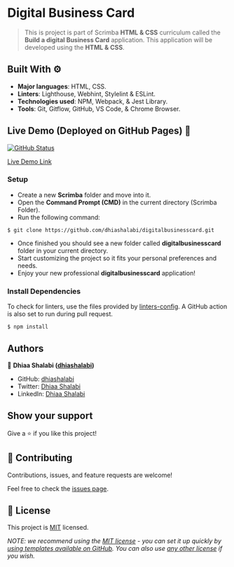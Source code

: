 # Digital Business Card

> This is project is part of Scrimba **HTML & CSS** curriculum called the **Build a digital Business Card** application. This application will be developed using the **HTML & CSS**.

## Built With ⚙️

- **Major languages**: HTML, CSS.
- **Linters**: Lighthouse, Webhint, Stylelint & ESLint.
- **Technologies used**: NPM, Webpack, & Jest Library.
- **Tools**: Git, Gitflow, GitHub, VS Code, & Chrome Browser.

## Live Demo (Deployed on GitHub Pages) 🚀

[![GitHub Status](https://github.com/dhiashalabi/digitalbusinesscard/actions/workflows/static.yml/badge.svg)](https://dhiashalabi.github.io/digitalbusinesscard/)

[Live Demo Link](https://dhiashalabi.github.io/digitalbusinesscard/)

### Setup

- Create a new **Scrimba** folder and move into it.
- Open the **Command Prompt (CMD)** in the current directory (Scrimba Folder).
- Run the following command:

```
$ git clone https://github.com/dhiashalabi/digitalbusinesscard.git
```

- Once finished you should see a new folder called **digitalbusinesscard** folder in your current directory.
- Start customizing the project so it fits your personal preferences and needs.
- Enjoy your new professional **digitalbusinesscard** application!

### Install Dependencies

To check for linters, use the files provided by [linters-config](https://github.com/microverseinc/linters-config/tree/master/react-redux). A GitHub action is also set to run during pull request.

```
$ npm install
```

## Authors

👤 **Dhiaa Shalabi ([dhiashalabi](https://github.com/dhiashalabi))**

- GitHub: [dhiashalabi](https://github.com/dhiashalabi)
- Twitter: [Dhiaa Shalabi](https://twitter.com/dhiashalabi)
- LinkedIn: [Dhiaa Shalabi](hhttps://www.linkedin.com/in/dhiashalabi/)

## Show your support

Give a ⭐️ if you like this project!

## 🤝 Contributing

Contributions, issues, and feature requests are welcome!

Feel free to check the [issues page](../../issues/).

## 📝 License

This project is [MIT](./LICENSE) licensed.

_NOTE: we recommend using the [MIT license](https://choosealicense.com/licenses/mit/) - you can set it up quickly by [using templates available on GitHub](https://docs.github.com/en/communities/setting-up-your-project-for-healthy-contributions/adding-a-license-to-a-repository). You can also use [any other license](https://choosealicense.com/licenses/) if you wish._